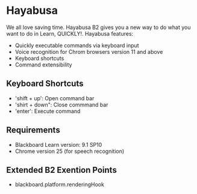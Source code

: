 Hayabusa
========

We all love saving time. Hayabusa B2 gives you a new way to do what you want to do in Learn, QUICKLY!. Hayabusa features:
* Quickly executable commands via keyboard input
* Voice recognition for Chrom browsers version 11 and above
* Keyboard shortcuts
* Command extensibility

## Keyboard Shortcuts
* 'shift + up': Open command bar
* 'shirt + down": Close commmand bar
* 'enter': Execute command

## Requirements
* Blackboard Learn version: 9.1 SP10
* Chrome version 25 (for speech recognition)

## Extended B2 Exention Points
* blackboard.platform.renderingHook
